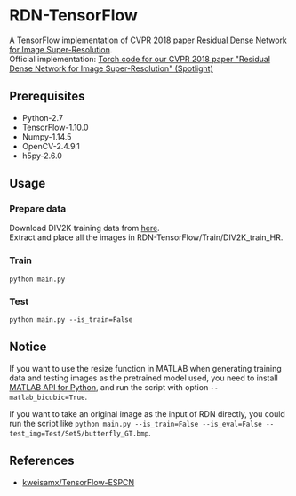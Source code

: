 # RDN-TensorFlow
A TensorFlow implementation of CVPR 2018 paper [Residual Dense Network for Image Super-Resolution](https://arxiv.org/abs/1802.08797).  
Official implementation: [Torch code for our CVPR 2018 paper "Residual Dense Network for Image Super-Resolution" (Spotlight)](https://github.com/yulunzhang/RDN)
  
## Prerequisites
- Python-2.7
- TensorFlow-1.10.0
- Numpy-1.14.5
- OpenCV-2.4.9.1
- h5py-2.6.0
  
## Usage
### Prepare data
Download DIV2K training data from [here](http://data.vision.ee.ethz.ch/cvl/DIV2K/DIV2K_train_HR.zip).  
Extract and place all the images in RDN-TensorFlow/Train/DIV2K_train_HR.
### Train
`python main.py`
### Test
`python main.py --is_train=False`
  
## Notice
If you want to use the resize function in MATLAB when generating training data and testing images as the pretrained model used, you need to install [MATLAB API for Python](http://www.mathworks.com/help/matlab/matlab-engine-for-python.html), and run the script with option `--matlab_bicubic=True`.
  
If you want to take an original image as the input of RDN directly, you could run the script like `python main.py --is_train=False --is_eval=False --test_img=Test/Set5/butterfly_GT.bmp`.
  
## References
- [kweisamx/TensorFlow-ESPCN](https://github.com/kweisamx/TensorFlow-ESPCN)
